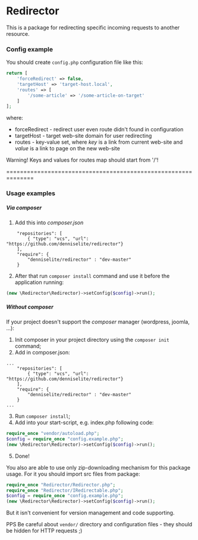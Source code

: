 # Redirector

This is a package for redirecting specific incoming requests to another resource.

### Config example

You should create `config.php` configuration file like this:

```php
return [
    'forceRedirect' => false,
    'targetHost' => 'target-host.local',
    'routes' => [
        '/some-article' => '/some-article-on-target'
    ]
];
```

where:

* forceRedirect - redirect user even route didn't found in configuration
* targetHost - target web-site domain for user redirecting
* routes - key-value set, where _key_ is a link from current web-site and _value_ is a link to page on the new web-site

Warning! Keys and values for routes map should start from '/'! 

==============================================================

### Usage examples

##### Via composer
1. Add this into *composer.json*
```
    "repositories": [
        { "type": "vcs", "url": "https://github.com/denniselite/redirector"}
    ],
    "require": {
        "denniselite/redirector" : "dev-master"
    }
```

2. After that run `composer install` command and use it before the application running:
```php
(new \Redirector\Redirector)->setConfig($config)->run();
```

##### Without composer

If your project doesn't support the *composer* manager (wordpress, joomla, ...):

1. Init composer in your project directory using the `composer init` command;
2. Add in composer.json:

```
...
    "repositories": [
        { "type": "vcs", "url": "https://github.com/denniselite/redirector"}
    ],
    "require": {
        "denniselite/redirector" : "dev-master"
    }
...    
```

3. Run `composer install`;
4. Add into your start-script, e.g. index.php following code:

```php
require_once "vendor/autoload.php";
$config = require_once "config.example.php";
(new \Redirector\Redirector)->setConfig($config)->run();
```  

5. Done!


You also are able to use only zip-downloading mechanism for this package usage. For it you should import src files from package:

```php
require_once "Redirector/Redirector.php";
require_once "Redirector/IRedirectable.php";
$config = require_once "config.example.php";
(new \Redirector\Redirector)->setConfig($config)->run();
```

But it isn't convenient for version management and code supporting.

PPS Be careful about `vendor/` directory and configuration files - they should be hidden for HTTP requests ;)